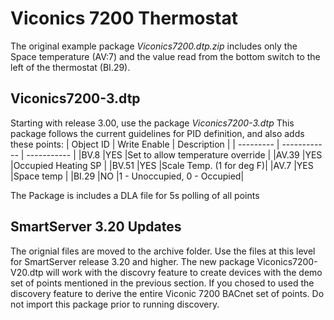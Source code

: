 # Viconics 7200 Thermostat
The original example package *Viconics7200.dtp.zip* includes only the Space temperature (AV:7) and the value read from the bottom switch to the left of the thermostat (BI.29).  

## Viconics7200-3.dtp
Starting with release 3.00, use the package *Viconics7200-3.dtp* This package follows the current guidelines for PID definition, and also adds these points:
| Object ID | Write Enable | Description |
| --------- | ------------ | ----------- |
|BV.8       |YES           |Set to allow temperature override |
|AV.39      |YES           |Occupied Heating SP |
|BV.51      |YES           |Scale Temp. (1 for deg F)|
|AV.7       |YES           |Space temp |
|BI.29      |NO            |1 - Unoccupied, 0 - Occupied|

The Package is includes a DLA file for 5s polling of all points

## SmartServer 3.20 Updates
The orignial files are moved to the archive folder.  Use the files at this level for SmartServer release 3.20 and higher.  The new package Viconics7200-V20.dtp will work with the discovry feature to create devices with the demo set of points mentioned in the previous section.  If you chosed to used the discovery feature to derive the entire Viconic 7200 BACnet set of points.  Do not import this package prior to running discovery. 
